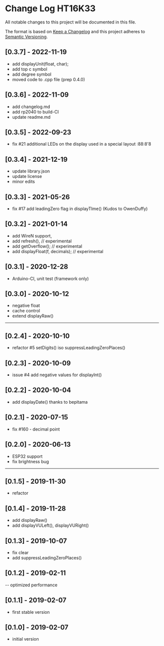 # Change Log HT16K33

All notable changes to this project will be documented in this file.

The format is based on [Keep a Changelog](http://keepachangelog.com/)
and this project adheres to [Semantic Versioning](http://semver.org/).


## [0.3.7] - 2022-11-19
- add displayUnit(float, char);
- add top c symbol
- add degree symbol
- moved code to .cpp file (prep 0.4.0)


## [0.3.6] - 2022-11-09
- add changelog.md
- add rp2040 to build-CI
- update readme.md


## [0.3.5] - 2022-09-23
- fix #21 additional LEDs on the display
  used in a special layout   :88:8'8
  
## [0.3.4] - 2021-12-19
- update library.json
- update license
- minor edits

## [0.3.3] - 2021-05-26
- fix #17 add leadingZero flag in displayTIme() (Kudos to OwenDuffy)

## [0.3.2] - 2021-01-14
- add WireN support,
- add refresh(),                  // experimental
- add getOverflow();              // experimental
- add displayFloat(f, decimals);  // experimental

## [0.3.1] - 2020-12-28
- Arduino-CI, unit test (framework only)

## [0.3.0] - 2020-10-12
- negative float
- cache control
- extend displayRaw()

----

## [0.2.4] - 2020-10-10
- refactor #5 setDigits() iso suppressLeadingZeroPlaces()

## [0.2.3] - 2020-10-09
- issue #4 add negative values for displayInt()

## [0.2.2] - 2020-10-04
- add displayDate() thanks to bepitama

## [0.2.1] - 2020-07-15
- fix #160 - decimal point
## [0.2.0] - 2020-06-13
- ESP32 support
- fix brightness bug

----

## [0.1.5] - 2019-11-30
- refactor

## [0.1.4] - 2019-11-28
- add displayRaw()
- add displayVULeft(), displayVURight()

## [0.1.3] - 2019-10-07
- fix clear
- add suppressLeadingZeroPlaces()

## [0.1.2] - 2019-02-11
-- optimized performance

## [0.1.1] - 2019-02-07
- first stable version

## [0.1.0] - 2019-02-07
- initial version


